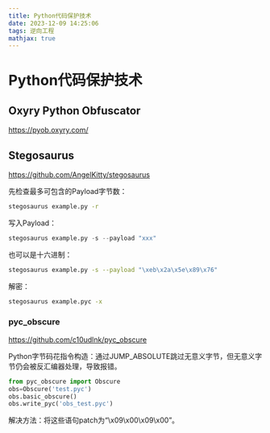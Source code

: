 ```yaml
---
title: Python代码保护技术
date: 2023-12-09 14:25:06
tags: 逆向工程
mathjax: true
---
```


# Python代码保护技术

## Oxyry Python Obfuscator

https://pyob.oxyry.com/

## Stegosaurus

https://github.com/AngelKitty/stegosaurus

先检查最多可包含的Payload字节数：

```bash
stegosaurus example.py -r
```

写入Payload：

```python
stegosaurus example.py -s --payload "xxx"
```

也可以是十六进制：

```bash
stegosaurus example.py -s --payload "\xeb\x2a\x5e\x89\x76"
```

解密：

```bash
stegosaurus example.pyc -x
```

### pyc_obscure

https://github.com/c10udlnk/pyc_obscure

Python字节码花指令构造：通过JUMP_ABSOLUTE跳过无意义字节，但无意义字节仍会被反汇编器处理，导致报错。

```python
from pyc_obscure import Obscure
obs=Obscure('test.pyc')
obs.basic_obscure()
obs.write_pyc('obs_test.pyc')
```

解决方法：将这些语句patch为“\x09\x00\x09\x00”。
